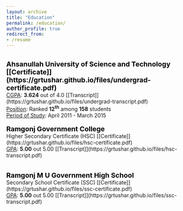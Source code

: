 ```yaml
---
layout: archive
title: "Education"
permalink: /education/
author_profile: true
redirect_from:
- /resume
---
```

<br/>
    <span style="color:black; font-weight:bold; font-size:18px">Ahsanullah University of Science and Technology [[Certificate]](https://grtushar.github.io/files/undergrad-certificate.pdf)</span><br/>
    <span style="text-decoration:underline;">CGPA</span>: <span style="font-weight:bold;">3.624</span> out of 4.0 [[Transcript]](https://grtushar.github.io/files/undergrad-transcript.pdf)<br/>
    <span style="text-decoration:underline;">Position</span>: Ranked <span style="font-weight:bold;">12<sup>th</sup></span> among <span style="font-weight:bold;">158</span> students<br/>
    <span style="text-decoration:underline;">Period of Study</span>: April 2011 - March 2015<br/>
<br/>
    <span style="color:black; font-weight:bold; font-size:18px">Ramgonj Government College</span><br/>
    Higher Secondary Certificate (HSC) [[Certificate]](https://grtushar.github.io/files/hsc-certificate.pdf)<br/>
    <span style="text-decoration:underline;">GPA</span>: <span style="font-weight:bold;">5.00</span> out 5.00 [[Transcript]](https://grtushar.github.io/files/hsc-transcript.pdf)<br/><br/>
<br/>
    <span style="color:black; font-weight:bold; font-size:18px">Ramgonj M U Government High School</span><br/>
    Secondary School Certificate (SSC) [[Certificate]](https://grtushar.github.io/files/ssc-certificate.pdf)<br/>
    <span style="text-decoration:underline;">GPA</span>: <span style="font-weight:bold;">5.00</span> out 5.00 [[Transcript]](https://grtushar.github.io/files/ssc-transcript.pdf)<br/><br/>
<br/>